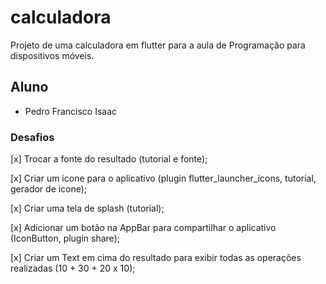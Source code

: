 # calculadora

Projeto de uma calculadora em flutter para a aula de Programação para dispositivos móveis.

## Aluno 

- Pedro Francisco Isaac

### Desafios

[x] Trocar a fonte do resultado (tutorial e fonte);

[x] Criar um icone para o aplicativo (plugin flutter_launcher_icons, tutorial, gerador de icone);

[x] Criar uma tela de splash (tutorial);

[x] Adicionar um botão na AppBar para compartilhar o aplicativo (IconButton, plugin share);

[x] Criar um Text em cima do resultado para exibir todas as operações realizadas (10 + 30 + 20 x 10);
